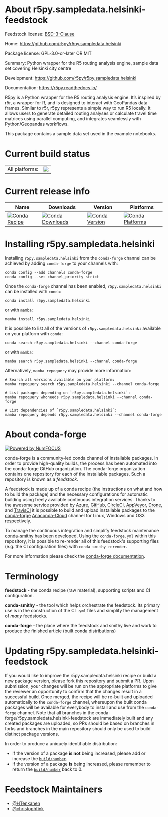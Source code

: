About r5py.sampledata.helsinki-feedstock
========================================

Feedstock license: [BSD-3-Clause](https://github.com/conda-forge/r5py.sampledata.helsinki-feedstock/blob/main/LICENSE.txt)

Home: https://github.com/r5py/r5py.sampledata.helsinki

Package license: GPL-3.0-or-later OR MIT

Summary: Python wrapper for the R5 routing analysis engine, sample data set covering Helsinki city centre

Development: https://github.com/r5py/r5py.sampledata.helsinki

Documentation: https://r5py.readthedocs.io/

R5py is a Python wrapper for the R5 routing analysis engine. It’s inspired
by r5r, a wrapper for R, and is designed to interact with GeoPandas data
frames.  Similar to r5r, r5py represents a simple way to run R5 locally. It
allows users to generate detailed routing analyses or calculate travel time
matrices using parallel computing, and integrates seamlessly with
Python/Geopandas workflows.

This package contains a sample data set used in the example notebooks.


Current build status
====================


<table><tr><td>All platforms:</td>
    <td>
      <a href="https://dev.azure.com/conda-forge/feedstock-builds/_build/latest?definitionId=20620&branchName=main">
        <img src="https://dev.azure.com/conda-forge/feedstock-builds/_apis/build/status/r5py.sampledata.helsinki-feedstock?branchName=main">
      </a>
    </td>
  </tr>
</table>

Current release info
====================

| Name | Downloads | Version | Platforms |
| --- | --- | --- | --- |
| [![Conda Recipe](https://img.shields.io/badge/recipe-r5py.sampledata.helsinki-green.svg)](https://anaconda.org/conda-forge/r5py.sampledata.helsinki) | [![Conda Downloads](https://img.shields.io/conda/dn/conda-forge/r5py.sampledata.helsinki.svg)](https://anaconda.org/conda-forge/r5py.sampledata.helsinki) | [![Conda Version](https://img.shields.io/conda/vn/conda-forge/r5py.sampledata.helsinki.svg)](https://anaconda.org/conda-forge/r5py.sampledata.helsinki) | [![Conda Platforms](https://img.shields.io/conda/pn/conda-forge/r5py.sampledata.helsinki.svg)](https://anaconda.org/conda-forge/r5py.sampledata.helsinki) |

Installing r5py.sampledata.helsinki
===================================

Installing `r5py.sampledata.helsinki` from the `conda-forge` channel can be achieved by adding `conda-forge` to your channels with:

```
conda config --add channels conda-forge
conda config --set channel_priority strict
```

Once the `conda-forge` channel has been enabled, `r5py.sampledata.helsinki` can be installed with `conda`:

```
conda install r5py.sampledata.helsinki
```

or with `mamba`:

```
mamba install r5py.sampledata.helsinki
```

It is possible to list all of the versions of `r5py.sampledata.helsinki` available on your platform with `conda`:

```
conda search r5py.sampledata.helsinki --channel conda-forge
```

or with `mamba`:

```
mamba search r5py.sampledata.helsinki --channel conda-forge
```

Alternatively, `mamba repoquery` may provide more information:

```
# Search all versions available on your platform:
mamba repoquery search r5py.sampledata.helsinki --channel conda-forge

# List packages depending on `r5py.sampledata.helsinki`:
mamba repoquery whoneeds r5py.sampledata.helsinki --channel conda-forge

# List dependencies of `r5py.sampledata.helsinki`:
mamba repoquery depends r5py.sampledata.helsinki --channel conda-forge
```


About conda-forge
=================

[![Powered by
NumFOCUS](https://img.shields.io/badge/powered%20by-NumFOCUS-orange.svg?style=flat&colorA=E1523D&colorB=007D8A)](https://numfocus.org)

conda-forge is a community-led conda channel of installable packages.
In order to provide high-quality builds, the process has been automated into the
conda-forge GitHub organization. The conda-forge organization contains one repository
for each of the installable packages. Such a repository is known as a *feedstock*.

A feedstock is made up of a conda recipe (the instructions on what and how to build
the package) and the necessary configurations for automatic building using freely
available continuous integration services. Thanks to the awesome service provided by
[Azure](https://azure.microsoft.com/en-us/services/devops/), [GitHub](https://github.com/),
[CircleCI](https://circleci.com/), [AppVeyor](https://www.appveyor.com/),
[Drone](https://cloud.drone.io/welcome), and [TravisCI](https://travis-ci.com/)
it is possible to build and upload installable packages to the
[conda-forge](https://anaconda.org/conda-forge) [Anaconda-Cloud](https://anaconda.org/)
channel for Linux, Windows and OSX respectively.

To manage the continuous integration and simplify feedstock maintenance
[conda-smithy](https://github.com/conda-forge/conda-smithy) has been developed.
Using the ``conda-forge.yml`` within this repository, it is possible to re-render all of
this feedstock's supporting files (e.g. the CI configuration files) with ``conda smithy rerender``.

For more information please check the [conda-forge documentation](https://conda-forge.org/docs/).

Terminology
===========

**feedstock** - the conda recipe (raw material), supporting scripts and CI configuration.

**conda-smithy** - the tool which helps orchestrate the feedstock.
                   Its primary use is in the construction of the CI ``.yml`` files
                   and simplify the management of *many* feedstocks.

**conda-forge** - the place where the feedstock and smithy live and work to
                  produce the finished article (built conda distributions)


Updating r5py.sampledata.helsinki-feedstock
===========================================

If you would like to improve the r5py.sampledata.helsinki recipe or build a new
package version, please fork this repository and submit a PR. Upon submission,
your changes will be run on the appropriate platforms to give the reviewer an
opportunity to confirm that the changes result in a successful build. Once
merged, the recipe will be re-built and uploaded automatically to the
`conda-forge` channel, whereupon the built conda packages will be available for
everybody to install and use from the `conda-forge` channel.
Note that all branches in the conda-forge/r5py.sampledata.helsinki-feedstock are
immediately built and any created packages are uploaded, so PRs should be based
on branches in forks and branches in the main repository should only be used to
build distinct package versions.

In order to produce a uniquely identifiable distribution:
 * If the version of a package **is not** being increased, please add or increase
   the [``build/number``](https://docs.conda.io/projects/conda-build/en/latest/resources/define-metadata.html#build-number-and-string).
 * If the version of a package **is** being increased, please remember to return
   the [``build/number``](https://docs.conda.io/projects/conda-build/en/latest/resources/define-metadata.html#build-number-and-string)
   back to 0.

Feedstock Maintainers
=====================

* [@HTenkanen](https://github.com/HTenkanen/)
* [@christophfink](https://github.com/christophfink/)

